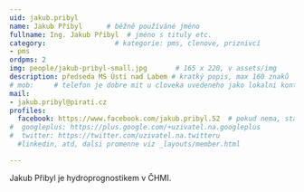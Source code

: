 ```yaml
---
uid: jakub.pribyl
name: Jakub Přibyl  	# běžně používáné jméno
fullname: Ing. Jakub Přibyl  # jméno s tituly etc.
category:                 # kategorie: pms, clenove, priznivci
- pms
ordpms: 2
img: people/jakub-pribyl-small.jpg       # 165 x 220, v assets/img
description: předseda MS Ústí nad Labem # kratký popis, max 160 znaků
# mob:     # telefon je dobre mit u cloveka uvedeneho jako lokalni kontakt v links.yaml
mail:
- jakub.pribyl@pirati.cz
profiles:
  facebook: https://www.facebook.com/jakub.pribyl.52  # pokud nema, staci smazat tuto radku
#  googleplus: https://plus.google.com/+uzivatel.na.googleplus
#  twitter: https://twitter.com/uzivatel.na.twitteru
  #linkedin, atd, dalsi promenne viz _layouts/member.html

---
```


Jakub Přibyl je hydroprognostikem v ČHMI.
